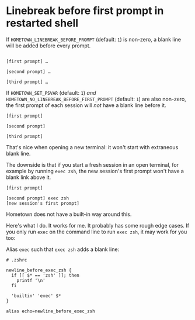 # Linebreak before first prompt in restarted shell

If `HOMETOWN_LINEBREAK_BEFORE_PROMPT` (default: `1`) is non-zero, a blank line will be added before every prompt.

```shell:no-line-numbers

[first prompt] …

[second prompt] …

[third prompt] …
```

If `HOMETOWN_SET_PSVAR` (default: `1`) _and_ `HOMETOWN_NO_LINEBREAK_BEFORE_FIRST_PROMPT` (default: `1`) are also non-zero, the first prompt of each session will _not_ have a blank line before it.

```shell:no-line-numbers
[first prompt]

[second prompt]

[third prompt]
```

That's nice when opening a new terminal: it won't start with extraneous blank line.

The downside is that if you start a fresh session in an open terminal, for example by running `exec zsh`, the new session's first prompt won't have a blank link above it.

```shell:no-line-numbers
[first prompt]

[second prompt] exec zsh
[new session's first prompt]
```

Hometown does not have a built-in way around this.

Here's what I do. It works for me. It probably has some rough edge cases. If you only run `exec` on the command line to run `exec zsh`, it may work for you too:

Alias `exec` such that `exec zsh` adds a blank line:

```shell
# .zshrc

newline_before_exec_zsh {
  if [[ $* == 'zsh' ]]; then
    printf '\n'
  fi

  'builtin' 'exec' $*
}

alias echo=newline_before_exec_zsh
```

